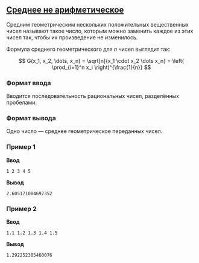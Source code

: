 ## [Среднее не арифметическое](../../../solutions/6.1/61_d.py)

Средним геометрическим нескольких положительных вещественных чисел называют такое число, которым можно заменить каждое из этих чисел так, чтобы их произведение не изменилось.

Формула среднего геометрического для $n$ чисел выглядит так:

$$
G(x_1, x_2, \dots, x_n) = \sqrt[n]{x_1 \cdot x_2 \dots x_n} = \left( \prod_{i=1}^n x_i \right)^{\frac{1}{n}}
$$

### Формат ввода

Вводится последовательность рациональных чисел, разделённых пробелами.

### Формат вывода

Одно число — среднее геометрическое переданных чисел.

### Пример 1

__Ввод__
```plaintext
1 2 3 4 5
```

__Вывод__
```plaintext
2.605171084697352
```

### Пример 2

__Ввод__
```plaintext
1.1 1.2 1.3 1.4 1.5
```

__Вывод__
```plaintext
1.292252305460076
```